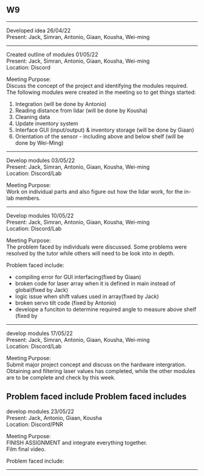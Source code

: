 ## W9
------------------------------------------------------------------------------------------------  
Developed idea 26/04/22  
Present: Jack, Simran, Antonio, Giaan, Kousha, Wei-ming

------------------------------------------------------------------------------------------------  
Created outline of modules  01/05/22  
Present: Jack, Simran, Antonio, Giaan, Kousha, Wei-ming  
Location: Discord   

Meeting Purpose:  
Discuss the concept of the project and identifying the modules required.   
The following modules were created in the meeting so to get things started:
1. Integration (will be done by Antonio)
2. Reading distance from lidar (will be done by Kousha)
3. Cleaning data
4. Update inventory system 
5. Interface GUI (input/output) & inventory storage (will be done by Giaan)
6. Orientation of the sensor - including above and below shelf (will be done by Wei-Ming)

------------------------------------------------------------------------------------------------  
Develop modules  03/05/22  
Present: Jack, Simran, Antonio, Giaan, Kousha, Wei-ming  
Location: Discord/Lab   

Meeting Purpose:  
Work on individual parts and also figure out how the lidar work, for the in-lab members.   

-----------------------------------------------------------------------------------------------
Develop modules  10/05/22  
Present: Jack, Simran, Antonio, Giaan, Kousha, Wei-ming  
Location: Discord/Lab  

Meeting Purpose:  
The problem faced by individuals were discussed. Some problems were resolved by the tutor while others will need to be look into in depth.  

Problem faced include:  
- compiling error for GUI interfacing(fixed by Giaan)
- broken code for laser array when it is defined in main instead of global(fixed by Jack) 
- logic issue when shift values used in array(fixed by Jack)  
- broken servo tilt code (fixed by Antonio)
- develope a funciton to determine required angle to measure above shelf (fixed by 
----------------------------------------------------------------------------------------------
develop modules  17/05/22  
Present: Jack, Simran, Antonio, Giaan, Kousha, Wei-ming  
Location: Discord/Lab   

Meeting Purpose:  
Submit major project concept and discuss on the hardware intergration.  
Obtaining and filtering laser values has completed, while the other modules are to be complete and check by this week.

Problem faced include
Problem faced includes
-----------------------------------------------------------------------------------------------
develop modules  23/05/22  
Present: Jack, Antonio, Giaan, Kousha  
Location: Discord/PNR   

Meeting Purpose:  
FINISH ASSIGNMENT and integrate everything together.  
Film final video. 

Problem faced include: 

-----------------------------------------------------------------------------------------------






